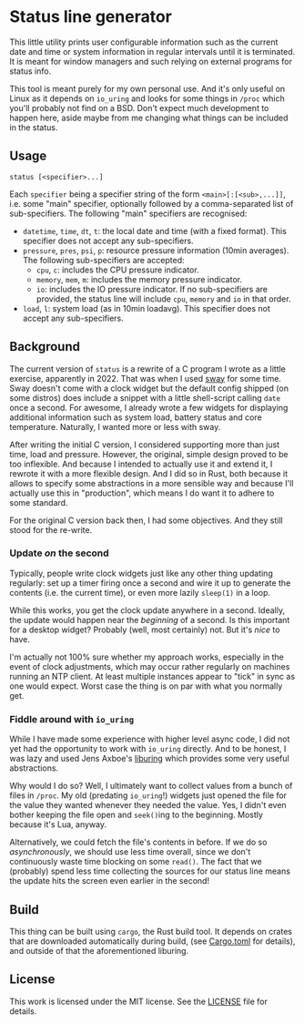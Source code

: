 # Status line generator

This little utility prints user configurable information such as the current
date and time or system information in regular intervals until it is terminated.
It is meant for window managers and such relying on external programs for status
info.

This tool is meant purely for my own personal use. And it's only useful on
Linux as it depends on `io_uring` and looks for some things in `/proc` which
you'll probably not find on a BSD. Don't expect much development to happen
here, aside maybe from me changing what things can be included in the status.


## Usage

    status [<specifier>...]

Each `specifier` being a specifier string of the form `<main>[:[<sub>,...]]`,
i.e. some "main" specifier, optionally followed by a comma-separated list of
sub-specifiers. The following "main" specifiers are recognised:

 * `datetime`, `time`, `dt`, `t`: the local date and time (with a fixed format).
   This specifier does not accept any sub-specifiers.
 * `pressure`, `pres`, `psi`, `p`: resource pressure information (10min
   averages). The following sub-specifiers are accepted:
    * `cpu`, `c`: includes the CPU pressure indicator.
    * `memory`, `mem`, `m`: includes the memory pressure indicator.
    * `io`: includes the IO pressure indicator.
   If no sub-specifiers are provided, the status line will include `cpu`,
   `memory` and `io` in that order.
 * `load`, `l`: system load (as in 10min loadavg). This specifier does not
   accept any sub-specifiers.


## Background

The current version of `status` is a rewrite of a C program I wrote as a little
exercise, apparently in 2022. That was when I used [sway](https://swaywm.org/)
for some time. Sway doesn't come with a clock widget but the default config
shipped (on some distros) does include a snippet with a little shell-script
calling `date` once a second. For awesome, I already wrote a few widgets for
displaying additional information such as system load, battery status and core
temperature. Naturally, I wanted more or less with sway.

After writing the initial C version, I considered supporting more than just
time, load and pressure. However, the original, simple design proved to be too
inflexible. And because I intended to actually use it and extend it, I rewrote
it with a more flexible design. And I did so in Rust, both because it allows to
specify some abstractions in a more sensible way and because I'll actually use
this in "production", which means I do want it to adhere to some standard.

For the original C version back then, I had some objectives. And they still
stood for the re-write.

### Update *on* the second

Typically, people write clock widgets just like any other thing updating
regularly: set up a timer firing once a second and wire it up to generate the
contents (i.e. the current time), or even more lazily `sleep(1)` in a loop.

While this works, you get the clock update anywhere in a second. Ideally, the
update would happen near the *beginning* of a second. Is this important for a
desktop widget? Probably (well, most certainly) not. But it's *nice* to have.

I'm actually not 100% sure whether my approach works, especially in the event
of clock adjustments, which may occur rather regularly on machines running an
NTP client. At least multiple instances appear to "tick" in sync as one would
expect. Worst case the thing is on par with what you normally get.

### Fiddle around with `io_uring`

While I have made some experience with higher level async code, I did not yet
had the opportunity to work with `io_uring` directly. And to be honest, I was
lazy and used Jens Axboe's [liburing](https://github.com/axboe/liburing) which
provides some very useful abstractions.

Why would I do so? Well, I ultimately want to collect values from a bunch of
files in `/proc`. My old (predating `io_uring`!) widgets just opened the file
for the value they wanted whenever they needed the value. Yes, I didn't even
bother keeping the file open and `seek()`ing to the beginning. Mostly because
it's Lua, anyway.

Alternatively, we could fetch the file's contents in before. If we do so
*asynchronously*, we should use less time overall, since we don't continuously
waste time blocking on some `read()`. The fact that we (probably) spend less
time collecting the sources for our status line means the update hits the screen
even earlier in the second!


## Build

This thing can be built using `cargo`, the Rust build tool. It depends on crates
that are downloaded automatically during build, (see [Cargo.toml](./Cargo.toml)
for details), and outside of that the aforementioned liburing.


## License

This work is licensed under the MIT license. See the [LICENSE](./LICENSE) file
for details.


